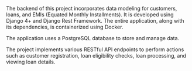 The backend of this project incorporates data modeling for customers, loans, and EMIs (Equated Monthly Installments). It is developed using Django 4+ and Django Rest Framework. The entire application, along with its dependencies, is containerized using Docker.
 
The application uses a PostgreSQL database to store and manage data. 

The project implements various RESTful API endpoints to perform actions such as customer registration, loan eligibility checks, loan processing, and viewing loan details.

